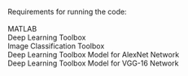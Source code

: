 
Requirements for running the code:\
\
MATLAB\
Deep Learning Toolbox\
Image Classification Toolbox\
Deep Learning Toolbox Model for AlexNet Network\
Deep Learning Toolbox Model for VGG-16 Network
